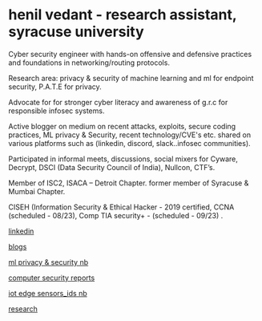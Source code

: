 # henil vedant   - research assistant, syracuse university

Cyber security engineer with hands-on offensive and defensive practices and foundations in networking/routing protocols. 

Research area:  privacy & security of machine learning and ml for endpoint security, P.A.T.E for privacy.


Advocate for for stronger cyber literacy and awareness of g.r.c for responsible infosec systems. 

Active blogger on medium on recent attacks, exploits, secure coding practices, ML privacy & Security, recent technology/CVE's etc. shared on various platforms such as (linkedin, discord, slack..infosec communities). 

Participated in informal meets, discussions, social mixers for Cyware, Decrypt, DSCI (Data Security Council of India), Nullcon, CTF’s.   

Member of ISC2, ISACA – Detroit Chapter.  former member of Syracuse & Mumbai Chapter.


CISEH (Information Security & Ethical Hacker - 2019 certified, CCNA (scheduled - 08/23), Comp TIA security+ - (scheduled - 09/23) .


[linkedin](https://www.linkedin.com/in/henil-vedant/)


[blogs](https://medium.com/@hhv8051)


[ml privacy & security nb](https://github.com/Henilv/MachineLearning_Privacy-Security)


[computer security reports](https://github.com/Henilv/Computer_Security-attacks)


[iot edge sensors_ids nb](https://github.com/Henilv/IoT-app_sec/tree/main)


[research](https://link.springer.com/chapter/10.1007/978-981-16-6285-0_24)



